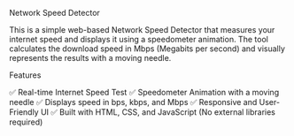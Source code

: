 Network Speed Detector

This is a simple web-based Network Speed Detector that measures your internet speed and displays it using a speedometer animation. The tool calculates the download speed in Mbps (Megabits per second) and visually represents the results with a moving needle.

Features

✅ Real-time Internet Speed Test
✅ Speedometer Animation with a moving needle
✅ Displays speed in bps, kbps, and Mbps
✅ Responsive and User-Friendly UI
✅ Built with HTML, CSS, and JavaScript (No external libraries required)
